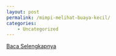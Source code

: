 ```yaml
---
layout: post
permalink: /mimpi-melihat-buaya-kecil/
categories:
    - Uncategorized
---
```


[Baca Selengkapnya](/10)